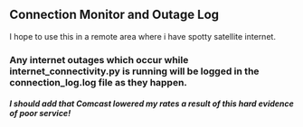 ﻿## Connection Monitor and Outage Log

I hope to use this in a remote area where i have spotty satellite internet. 

### Any internet outages which occur while internet_connectivity.py is running will be logged in the connection_log.log file as they happen.

##### I should add that Comcast lowered my rates a result of this hard evidence of poor service!
